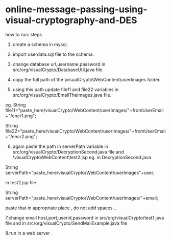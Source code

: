 online-message-passing-using-visual-cryptography-and-DES
========================================================

how to run:
steps
1. create a schema in mysql.

2. import userdata.sql file to the schema.

3. change database url,username,password in src/org/visualCrypto/DatabaseUtil.java file.

4. copy the full path of the \visualCrypto\WebContent\userImages  folder.

5. using this path update file11 and file22 variables in src/org/visualCrypto/EmailTheImages.java file.

eg.
String file11="paste_here/visualCrypto/WebContent/userImages/"+fromUserEmail+"/encr1.png";

String file22="paste_here/visualCrypto/WebContent/userImages/"+fromUserEmail+"/encr2.png";

6. again paste the path in serverPath variable in src/org/visualCrypto/DecryptionSecond.java file and \visualCrypto\WebContent\test2.jsp
eg.
 in  DecryptionSecond.java 

String serverPath="paste_here/visualCrypto/WebContent/userImages"+user;

in  test2.jsp file

String serverPath="paste_here/visualCrypto/WebContent/userImages/"+email;

paste that in appropriate place , do not add spaces ..

7.change email host,port,userid,password in src/org/visualCrypto/test1.java file and in src/org/visualCrypto/SendMailExample.java file

8.run in a web server .

